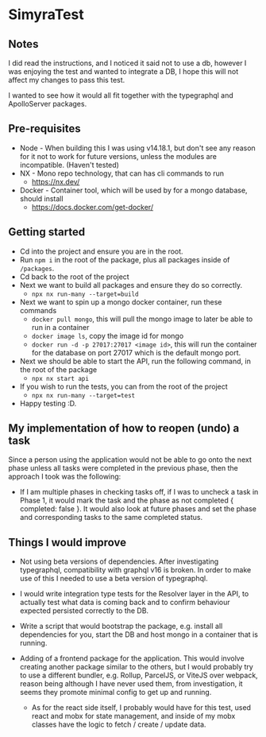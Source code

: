 # SimyraTest

## Notes

I did read the instructions, and I noticed it said not to use a db, however I was enjoying the test and wanted to integrate a DB, I hope this will not affect my changes to pass this test. 

I wanted to see how it would all fit together with the typegraphql and ApolloServer packages. 

## Pre-requisites

* Node - When building this I was using v14.18.1, but don't see any reason for it not to work for future versions, unless the modules are incompatible. (Haven't tested)
* NX - Mono repo technology, that can has cli commands to run
  * https://nx.dev/
* Docker - Container tool, which will be used by for a mongo database, should install
  * https://docs.docker.com/get-docker/

## Getting started

* Cd into the project and ensure you are in the root.
* Run `npm i` in the root of the package, plus all packages inside of `/packages`.
* Cd back to the root of the project
* Next we want to build all packages and ensure they do so correctly.
  * `npx nx run-many --target=build`
* Next we want to spin up a mongo docker container, run these commands 
  * `docker pull mongo`, this will pull the mongo image to later be able to run in a container
  * `docker image ls`, copy the image id for mongo
  * `docker run -d -p 27017:27017 <image id>`, this will run the container for the database on port 27017 which is the default mongo port. 
* Next we should be able to start the API, run the following command, in the root of the package
  * `npx nx start api`
* If you wish to run the tests, you can from the root of the project
  * `npx nx run-many --target=test`
* Happy testing :D.

## My implementation of how to reopen (undo) a task

Since a person using the application would not be able to go onto the next phase unless all tasks were completed in the previous phase, then the approach I took was the following:

* If I am multiple phases in checking tasks off, if I was to uncheck a task in Phase 1, it would mark the task and the phase as not completed { completed: false }. It would also look at future phases and set the phase and corresponding tasks to the same completed status.

## Things I would improve

* Not using beta versions of dependencies. After investigating typegraphql, compatibility with graphql v16 is broken. In order to make use of this I needed to use a beta version of typegraphql.

* I would write integration type tests for the Resolver layer in the API, to actually test what data is coming back and to confirm behaviour expected persisted correctly to the DB.

* Write a script that would bootstrap the package, e.g. install all dependencies for you, start the DB and host mongo in a container that is running.
  
* Adding of a frontend package for the application. This would involve creating another package similar to the others, but I would probably try to use a different bundler, e.g. Rollup, ParcelJS, or ViteJS over webpack, reason being although I have never used them, from investigation, it seems they promote minimal config to get up and running.
  * As for the react side itself, I probably would have for this test, used react and mobx for state management, and inside of my mobx classes have the logic to fetch / create / update data.
